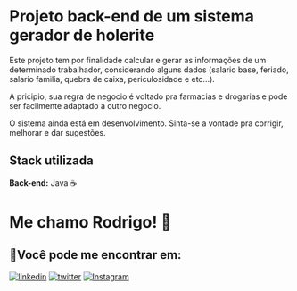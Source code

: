 
# Projeto back-end de um sistema gerador de holerite



Este projeto tem por finalidade calcular e gerar as informações de um determinado trabalhador, considerando alguns dados (salario base, feriado, salario familia, quebra de caixa, periculosidade e etc...).

A pricipio, sua regra de negocio é voltado pra farmacias e drogarias e pode ser facilmente adaptado a outro negocio.

O sistema ainda está em desenvolvimento. Sinta-se a vontade pra corrigir, melhorar e dar sugestões.







## Stack utilizada



**Back-end:** Java ☕


# Me chamo Rodrigo! 👋


## 🔗Você pode me encontrar em:

[![linkedin](https://img.shields.io/badge/linkedin-0A66C2?style=for-the-badge&logo=linkedin&logoColor=white)](https://www.linkedin.com/in/rodrigo-souza-303572264/)
[![twitter](https://img.shields.io/badge/twitter-1DA1F2?style=for-the-badge&logo=twitter&logoColor=white)](https://x.com/pretorsouza)
[![Instagram](https://img.shields.io/badge/INSTAGRAM-ff007f)](https://www.instagram.com/rdpsouza/)

